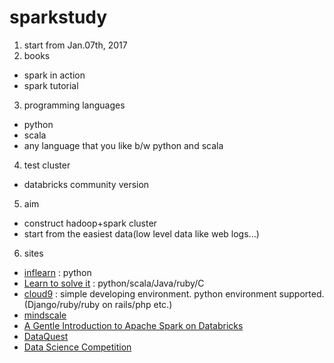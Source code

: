 # sparkstudy
1. start from Jan.07th, 2017
2. books
  - spark in action
  - spark tutorial
3. programming languages
  - python
  - scala
  - any language that you like b/w python and scala
4. test cluster
  - databricks community version
5. aim
  - construct hadoop+spark cluster
  - start from the easiest data(low level data like web logs...)
6. sites
  - [inflearn](https://www.inflearn.com/) : python
  - [Learn to solve it](http://www.learntosolveit.com/) : python/scala/Java/ruby/C
  - [cloud9](https://c9.io/) : simple developing environment. python environment supported. (Django/ruby/ruby on rails/php etc.)
  - [mindscale](http://mindscale.kr/)
  - [A Gentle Introduction to Apache Spark on Databricks](https://databricks-prod-cloudfront.cloud.databricks.com/public/4027ec902e239c93eaaa8714f173bcfc/346304/2168141618055043/484361/latest.html)
  - [DataQuest](https://www.dataquest.io/)
  - [Data Science Competition](http://www.slideshare.net/jeongyoonlee/data-science-competition-72596610)
